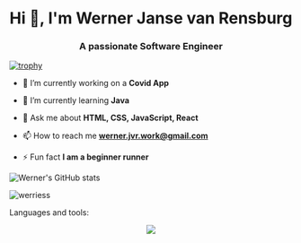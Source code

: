 <h1 align="center">Hi 👋, I'm Werner Janse van Rensburg</h1>
<h3 align="center">A passionate Software Engineer</h3>

[![trophy](https://github-profile-trophy.vercel.app/?username=werriess&theme=nord)](https://github.com/werries/github-profile-trophy)

- 🔭 I’m currently working on a **Covid App**

- 🌱 I’m currently learning **Java**

- 💬 Ask me about **HTML, CSS, JavaScript, React**

- 📫 How to reach me **werner.jvr.work@gmail.com**

- ⚡ Fun fact **I am a beginner runner**

![Werner's GitHub stats](https://github-readme-stats.vercel.app/api?username=werriess&show_icons=true&theme=radical)
<p><img align="center" src="https://github-readme-streak-stats.herokuapp.com/?user=werriess&" alt="werriess" /></p>

<p>Languages and tools:</p>
<p align="center">
  <a href="https://skillicons.dev">
    <img src="https://skillicons.dev/icons?i=js,html,css,bootstrap,cs,figma,java,mysql,nodejs,npm,postman,py,anaconda,tensorflow,react,regex,sklearn,threejs,git,bash,arduino,blender,discord,github,gmail,idea,linkedin,mongodb,visualstudio,vscode" />
  </a>
</p>


